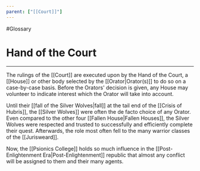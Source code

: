 ```yaml
---
parent: ["[[Court]]"]
---
```

#Glossary
# Hand of the Court

---

The rulings of the [[Court]] are executed upon by the Hand of the Court, a [[House]] or other body selected by the [[Orator|Orator(s)]] to do so on a case-by-case basis. Before the Orators' decision is given, any House may volunteer to indicate interest which the Orator will take into account.

Until their [[fall of the Silver Wolves|fall]] at the tail end of the [[Crisis of Hubris]], the [[Silver Wolves]] were often the de facto choice of any Orator. Even compared to the other four [[Fallen House|Fallen Houses]], the Silver Wolves were respected and trusted to successfully and efficiently complete their quest. Afterwards, the role most often fell to the many warrior classes of the [[Jurisweard]].

Now, the [[Psionics College]] holds so much influence in the [[Post-Enlightenment Era|Post-Enlightenment]] republic that almost any conflict will be assigned to them and their many agents.